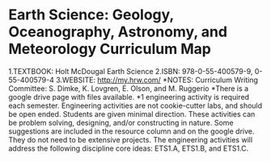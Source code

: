 # Earth Science: Geology, Oceanography, Astronomy, and Meteorology Curriculum Map
1.TEXTBOOK:  Holt McDougal Earth Science
2.ISBN: 978-0-55-400579-9, 0-55-400579-4
3.WEBSITE: http://my.hrw.com/
*NOTES: Curriculum Writing Committee:  S. Dimke, K. Lovgren, E. Olson, and M. Ruggerio
*There is a google drive page with files available.
*1 engineering activity is required each semester. Engineering activities are not cookie-cutter labs, and should be open ended. Students are given minimal direction. These activities can be problem solving, designing, and/or constructing in nature. Some suggestions are included in the resource column and on the google drive. They do not need to be extensive projects. The engineering activities will address the following discipline core ideas: ETS1.A, ETS1.B, and ETS1.C.

